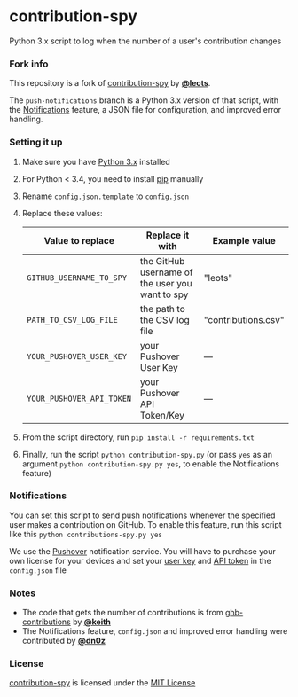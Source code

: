 # contribution-spy
Python 3.x script to log when the number of a user's contribution changes

### Fork info
This repository is a fork of [contribution-spy](https://github.com/leots/contribution-spy) by [**@leots**](https://github.com/leots).

The `push-notifications` branch is a Python 3.x version of that script, with the [Notifications](#Notifications) feature, a JSON file for configuration, and improved error handling.

### Setting it up
1. Make sure you have [Python 3.x](https://www.python.org/) installed
2. For Python < 3.4, you need to install [pip](https://pip.pypa.io/en/stable/installing/) manually
3. Rename `config.json.template` to `config.json`
4. Replace these values:

    | Value to replace              | Replace it with                                   | Example value         |
    | ----------------------------- | ------------------------------------------------- | --------------------- |
    | `GITHUB_USERNAME_TO_SPY`      | the GitHub username of the user you want to spy   | "leots"               |
    | `PATH_TO_CSV_LOG_FILE`        | the path to the CSV log file                      | "contributions.csv"   |
    | `YOUR_PUSHOVER_USER_KEY`      | your Pushover User Key                            | —                     |
    | `YOUR_PUSHOVER_API_TOKEN`     | your Pushover API Token/Key                       | —                     |

5. From the script directory, run `pip install -r requirements.txt`
6. Finally, run the script `python contribution-spy.py`
    (or pass `yes` as an argument `python contribution-spy.py yes`, to enable the Notifications feature)

### Notifications
You can set this script to send push notifications whenever the specified user makes a contribution on GitHub. To enable this feature, run this script like this `python contributions-spy.py yes`

We use the [Pushover](https://pushover.net/) notification service. You will have to purchase your own license for your devices and set your [user key](config.json#L4) and [API token](config.json#L5) in the `config.json` file

### Notes
- The code that gets the number of contributions is from [ghb-contributions](https://github.com/keith/ghb/blob/master/src/ghb-contributions) by [**@keith**](https://github.com/keith)
- The Notifications feature, `config.json` and improved error handling were contributed by [**@dn0z**](https://github.com/dn0z)

### License
[contribution-spy](https://github.com/leots/contribution-spy) is licensed under the [MIT License](LICENSE)
